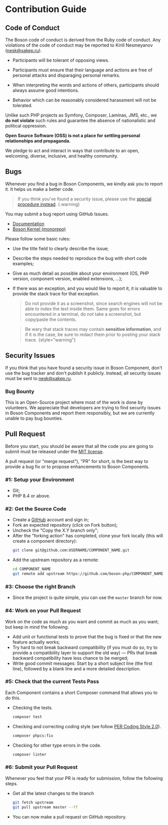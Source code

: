 # Contribution Guide

## Code of Conduct

The Boson code of conduct is derived from the Ruby code of conduct.
Any violations of the code of conduct may be reported
to Kirill Nesmeyanov ([nesk@xakep.ru](mailto:nesk@xakep.ru)).

- Participants will be tolerant of opposing views.

- Participants must ensure that their language and actions are free of
  personal attacks and disparaging personal remarks.

- When interpreting the words and actions of others, participants
  should always assume good intentions.

- Behavior which can be reasonably considered harassment will not be tolerated.

Unlike such PHP projects as Symfony, Composer, Laminas, JMS, etc., we **do not
violate** such rules and guarantee the absence of nationalistic and political
oppression.

**Open Source Software (OSS) is not a place for settling personal
relationships and propaganda.**

We pledge to act and interact in ways that contribute to an open, welcoming,
diverse, inclusive, and healthy community.

## Bugs

Whenever you find a bug in Boson Components, we kindly ask you to report it.
It helps us make a better code.

> If you think you've found a security issue, please use 
> the <a href="contribution.md#security-issues">special procedure instead</a>.
{.warning}

You may submit a bug report using GitHub Issues.
- [Documentation](https://github.com/boson-php/docs/issues)
- [Boson Kernel (monorepo)](https://github.com/boson-php/boson/issues)

Please follow some basic rules:

- Use the title field to clearly describe the issue;
- Describe the steps needed to reproduce the bug with short code examples;
- Give as much detail as possible about your environment (OS, PHP version, 
  component version, enabled extensions, ...);
- If there was an exception, and you would like to report it, it is valuable to 
  provide the stack trace for that exception.
  > Do not provide it as a screenshot, since search engines will not be able to 
  > index the text inside them. Same goes for errors encountered in a terminal, 
  > do not take a screenshot, but copy/paste the contents. 
  
  > Be wary that stack traces may contain **sensitive information**, and if 
  > it is the case, be sure to redact them prior to posting your stack trace.
  {style="warning"}


## Security Issues

If you think that you have found a security issue in Boson Component,
don't use the bug tracker and don't publish it publicly. Instead, all security
issues must be sent to [nesk@xakep.ru](mailto:nesk@xakep.ru).

### Bug Bounty

This is an Open-Source project where most of the work is done by volunteers.
We appreciate that developers are trying to find security issues in Boson
Components and report them responsibly, but we are currently unable to
pay bug bounties.

## Pull Request

Before you start, you should be aware that all the code you are going to
submit must be released under the [MIT license](https://opensource.org/license/mit).

A pull request (or "merge request"), "PR" for short, is the best way to
provide a bug fix or to propose enhancements to Boson Components.

### #1: Setup your Environment

- Git;
- PHP 8.4 or above.


### #2: Get the Source Code

- Create a <a href="https://github.com">GitHub</a> account and sign in;
- Fork an expected repository (click on <shortcut>Fork</shortcut> button);
- Uncheck the "Copy the X.Y branch only";
- After the "forking action" has completed, clone your fork locally 
  (this will create a component directory):
  ```bash
  git clone git@github.com:USERNAME/COMPONENT_NAME.git
  ```
- Add the upstream repository as a remote:
  ```bash
  cd COMPONENT_NAME
  git remote add upstream https://github.com/boson-php/COMPONENT_NAME.git
  ```

### #3: Choose the right Branch

- Since the project is quite simple, you can use the `master` branch for now.

### #4: Work on your Pull Request

Work on the code as much as you want and commit as much as you want; 
but keep in mind the following:

- Add unit or functional tests to prove that the bug is fixed or 
  that the new feature actually works;
- Try hard to not break backward compatibility (if you must do so, try to 
  provide a compatibility layer to support the old way) &mdash; PRs that 
  break backward compatibility have less chance to be merged;
- Write good commit messages: Start by a short subject line (the first line), 
  followed by a blank line and a more detailed description.

### #5: Check that the current Tests Pass

Each Component contains a short Composer command that allows you to do this.

- Checking the tests.
  ```bash
  composer test
  ```
- Checking and correcting coding style (we follow [PER Coding Style 2.0](https://www.php-fig.org/per/coding-style/)).
  ```bash
  composer phpcs:fix
  ```
- Checking for other type errors in the code.
  ```bash
  composer linter
  ```

### #6: Submit your Pull Request
Whenever you feel that your PR is ready for submission, 
follow the following steps.

- Get all the latest changes to the branch
  ```bash
  git fetch upstream
  git pull upstream master --ff
  ```
- You can now make a pull request on GitHub repository.